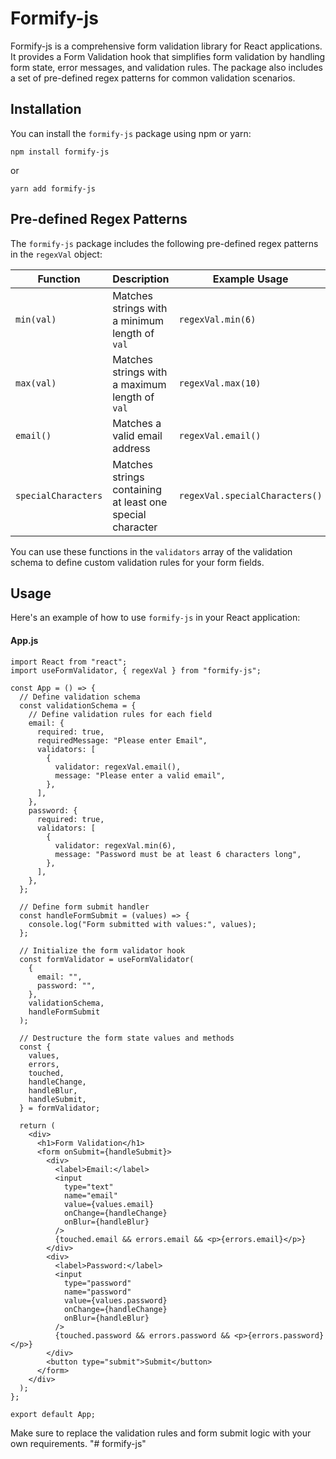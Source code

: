 # Formify-js

Formify-js is a comprehensive form validation library for React applications. It provides a Form Validation hook that simplifies form validation by handling form state, error messages, and validation rules. The package also includes a set of pre-defined regex patterns for common validation scenarios.

## Installation

You can install the `formify-js` package using npm or yarn:

```
npm install formify-js
```

or

```
yarn add formify-js
```


## Pre-defined Regex Patterns

The `formify-js` package includes the following pre-defined regex patterns in the `regexVal` object:

| Function           | Description                                          | Example Usage                                   |
| ------------------ | ---------------------------------------------------- | ----------------------------------------------- |
| `min(val)`         | Matches strings with a minimum length of `val`        | `regexVal.min(6)`                               |
| `max(val)`         | Matches strings with a maximum length of `val`        | `regexVal.max(10)`                              |
| `email()`          | Matches a valid email address                         | `regexVal.email()`                              |
| `specialCharacters` | Matches strings containing at least one special character | `regexVal.specialCharacters()`                 |

You can use these functions in the `validators` array of the validation schema to define custom validation rules for your form fields.


## Usage

Here's an example of how to use `formify-js` in your React application:

#### App.js

```
import React from "react";
import useFormValidator, { regexVal } from "formify-js";

const App = () => {
  // Define validation schema
  const validationSchema = {
    // Define validation rules for each field
    email: {
      required: true,
      requiredMessage: "Please enter Email",
      validators: [
        {
          validator: regexVal.email(),
          message: "Please enter a valid email",
        },
      ],
    },
    password: {
      required: true,
      validators: [
        {
          validator: regexVal.min(6),
          message: "Password must be at least 6 characters long",
        },
      ],
    },
  };

  // Define form submit handler
  const handleFormSubmit = (values) => {
    console.log("Form submitted with values:", values);
  };

  // Initialize the form validator hook
  const formValidator = useFormValidator(
    {
      email: "",
      password: "",
    },
    validationSchema,
    handleFormSubmit
  );

  // Destructure the form state values and methods
  const {
    values,
    errors,
    touched,
    handleChange,
    handleBlur,
    handleSubmit,
  } = formValidator;

  return (
    <div>
      <h1>Form Validation</h1>
      <form onSubmit={handleSubmit}>
        <div>
          <label>Email:</label>
          <input
            type="text"
            name="email"
            value={values.email}
            onChange={handleChange}
            onBlur={handleBlur}
          />
          {touched.email && errors.email && <p>{errors.email}</p>}
        </div>
        <div>
          <label>Password:</label>
          <input
            type="password"
            name="password"
            value={values.password}
            onChange={handleChange}
            onBlur={handleBlur}
          />
          {touched.password && errors.password && <p>{errors.password}</p>}
        </div>
        <button type="submit">Submit</button>
      </form>
    </div>
  );
};

export default App;
```

Make sure to replace the validation rules and form submit logic with your own requirements.
"# formify-js" 
